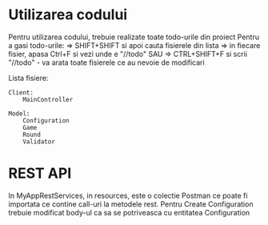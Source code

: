# Utilizarea codului
Pentru utilizarea codului, trebuie realizate toate todo-urile din proiect
Pentru a gasi todo-urile:
    => SHIFT+SHIFT si apoi cauta fisierele din lista
    => in fiecare fisier, apasa Ctrl+F si vezi unde e "//todo"
SAU
    => CTRL+SHIFT+F si scrii "//todo" - va arata toate fisierele ce au nevoie de modificari

Lista fisiere:

    Client:
        MainController

    Model:
        Configuration
        Game
        Round
        Validator

# REST API
In MyAppRestServices, in resources, este o colectie Postman ce poate fi importata ce contine call-uri la metodele rest.
Pentru Create Configuration trebuie modificat body-ul ca sa se potriveasca cu entitatea Configuration
